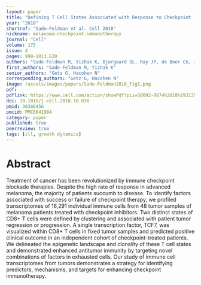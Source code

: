 ```yaml
---
layout: paper
title: "Defining T Cell States Associated with Response to Checkpoint Immunotherapy in Melanoma"
year: "2018"
shortref: "Sade-Feldman et al. Cell 2018"
nickname: melanoma-checkpoint-immunotherapy
journal: "Cell"
volume: 175
issue: 4
pages: 998-1013.E20
authors: "Sade-Feldman M, Yizhak K, Bjorgaard SL, Ray JP, de Boer CG, Jenkins RW, Lieb DJ, Chen JH, Frederick DT, Barzily-Rokni M, Freeman SS, Reuben A, Hoover PJ, Villani AC, Ivanova E, Portell A, Lizotte PH, Aref AR, Eliane JP, Hammond MR, Vitzthum H, Blackmon SM, Li B, Gopalakrishnan V, Reddy SM, Cooper ZA, Paweletz CP, Barbie DA, Stemmer-Rachamimov A, Flaherty KT, Wargo JA, Boland GM, Sullivan RJ, Getz G, Hacohen N"
first_authors: "Sade-Feldman M, Yizhak K"
senior_authors: "Getz G, Hacohen N"
corresponding_authors: "Getz G, Hacohen N"
image: /assets/images/papers/Sade-Feldman2018_Fig1.png
pdf:
pdflink: https://www.cell.com/action/showPdf?pii=S0092-8674%2818%2931394-1
doi: 10.1016/j.cell.2018.10.038
pmid: 30388456
pmcid: PMC6641984
category: paper
published: true
peerreview: true
tags: [cll, growth dynamics]
---
```


# Abstract

Treatment of cancer has been revolutionized by immune checkpoint blockade therapies. Despite the high rate of response in advanced melanoma, the majority of patients succumb to disease. To identify factors associated with success or failure of checkpoint therapy, we profiled transcriptomes of 16,291 individual immune cells from 48 tumor samples of melanoma patients treated with checkpoint inhibitors. Two distinct states of CD8+ T cells were defined by clustering and associated with patient tumor regression or progression. A single transcription factor, TCF7, was visualized within CD8+ T cells in fixed tumor samples and predicted positive clinical outcome in an independent cohort of checkpoint-treated patients. We delineated the epigenetic landscape and clonality of these T cell states and demonstrated enhanced antitumor immunity by targeting novel combinations of factors in exhausted cells. Our study of immune cell transcriptomes from tumors demonstrates a strategy for identifying predictors, mechanisms, and targets for enhancing checkpoint immunotherapy.
